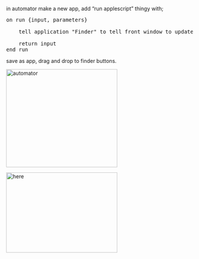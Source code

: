 in automator make a new app, add &#8220;run applescript&#8221; thingy with;

<pre>on run {input, parameters}
	
	tell application "Finder" to tell front window to update every item
	
	return input
end run
</pre>

save as app, drag and drop to finder buttons.

[<img src="http://brontosaurusrex.mooo.com/wp-content/uploads/2014/04/automator-300x264.png" alt="automator" width="300" height="264" class="alignleft size-medium wp-image-3064" />][1]

[<img src="http://brontosaurusrex.mooo.com/wp-content/uploads/2014/04/here-300x216.png" alt="here" width="300" height="216" class="alignleft size-medium wp-image-3065" />][2]

 [1]: http://brontosaurusrex.mooo.com/wp-content/uploads/2014/04/automator.png
 [2]: http://brontosaurusrex.mooo.com/wp-content/uploads/2014/04/here.png